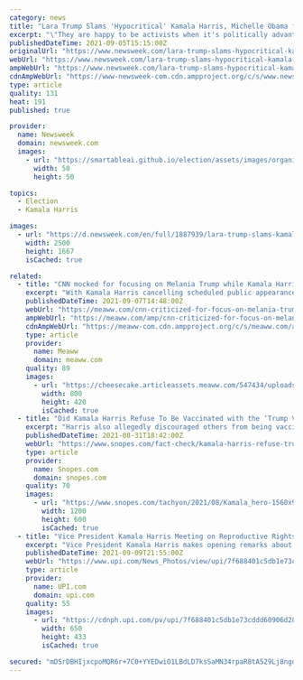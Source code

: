 ```yaml
---
category: news
title: "Lara Trump Slams 'Hypocritical' Kamala Harris, Michelle Obama for Silence on Afghan Women"
excerpt: "\"They are happy to be activists when it's politically advantageous,\" Donald Trump's daughter-in-law said on Fox News."
publishedDateTime: 2021-09-05T15:15:00Z
originalUrl: "https://www.newsweek.com/lara-trump-slams-hypocritical-kamala-harris-michelle-obama-silence-afghan-women-1626238"
webUrl: "https://www.newsweek.com/lara-trump-slams-hypocritical-kamala-harris-michelle-obama-silence-afghan-women-1626238"
ampWebUrl: "https://www.newsweek.com/lara-trump-slams-hypocritical-kamala-harris-michelle-obama-silence-afghan-women-1626238?amp=1"
cdnAmpWebUrl: "https://www-newsweek-com.cdn.ampproject.org/c/s/www.newsweek.com/lara-trump-slams-hypocritical-kamala-harris-michelle-obama-silence-afghan-women-1626238?amp=1"
type: article
quality: 131
heat: 191
published: true

provider:
  name: Newsweek
  domain: newsweek.com
  images:
    - url: "https://smartableai.github.io/election/assets/images/organizations/newsweek.com-50x50.jpg"
      width: 50
      height: 50

topics:
  - Election
  - Kamala Harris

images:
  - url: "https://d.newsweek.com/en/full/1887939/lara-trump-slams-kamala-harris-michelle-obama.jpg"
    width: 2500
    height: 1667
    isCached: true

related:
  - title: "CNN mocked for focusing on Melania Trump while Kamala Harris remains AWOL"
    excerpt: "With Kamala Harris cancelling scheduled public appearances, CNN choosing to focus on Melania Trump angered viewers"
    publishedDateTime: 2021-09-07T14:48:00Z
    webUrl: "https://meaww.com/cnn-criticized-for-focus-on-melania-trump-when-kamala-harris-is-awol-reactions"
    ampWebUrl: "https://meaww.com/amp/cnn-criticized-for-focus-on-melania-trump-when-kamala-harris-is-awol-reactions"
    cdnAmpWebUrl: "https://meaww-com.cdn.ampproject.org/c/s/meaww.com/amp/cnn-criticized-for-focus-on-melania-trump-when-kamala-harris-is-awol-reactions"
    type: article
    provider:
      name: Meaww
      domain: meaww.com
    quality: 89
    images:
      - url: "https://cheesecake.articleassets.meaww.com/547434/uploads/a03606c0-0fe7-11ec-8688-b9e084cb4afb_800_420.png"
        width: 800
        height: 420
        isCached: true
  - title: "Did Kamala Harris Refuse To Be Vaccinated with the ‘Trump Vaccine’?"
    excerpt: "Harris also allegedly discouraged others from being vaccinated against COVID-19 during the 2020 election campaign."
    publishedDateTime: 2021-08-31T18:42:00Z
    webUrl: "https://www.snopes.com/fact-check/kamala-harris-refuse-trump-vaccine/"
    type: article
    provider:
      name: Snopes.com
      domain: snopes.com
    quality: 70
    images:
      - url: "https://www.snopes.com/tachyon/2021/08/Kamala_hero-1560x936-1-e1630430333267.jpeg"
        width: 1200
        height: 600
        isCached: true
  - title: "Vice President Kamala Harris Meeting on Reproductive Rights"
    excerpt: "Vice President Kamala Harris makes opening remarks about the impact of Texas Senate Bill 8 and other restrictions on reproductive care during a meeting with abortion and reproductive health providers and patients from Texas,"
    publishedDateTime: 2021-09-09T21:55:00Z
    webUrl: "https://www.upi.com/News_Photos/view/upi/7f688401c5db1e73cddd60906d2880b1/Vice-President-Kamala-Harris-Meeting-on-Reproductive-Rights/"
    type: article
    provider:
      name: UPI.com
      domain: upi.com
    quality: 55
    images:
      - url: "https://cdnph.upi.com/pv/upi/7f688401c5db1e73cddd60906d2880b1/HARRIS-TEXAS.jpg"
        width: 650
        height: 433
        isCached: true

secured: "mDSrDBHIjxcpoMQR6r+7C0+YYEDwiO1LBdLD7ksSaMN34rpaR8tA529Lj8ngoMhxP7/7sIfGPyn/whLW4j92jOb3kAlsge5lZmCw0/NXI2yAS0hvDXFMz/tUi0C6z2bPLp0d+qtVa/xm9tSAM+IvH7bGC6ifyhnNst60mEERQCsZsI4jlF1FbhE/LJwhLrh6KaefysFj9Ig8XdskLpG3AIf0rsm2j1YeP0gZgL5MNs3bRNQ9+EWQobEehLLxNwOTbi5Z63uHX8msOjsAjucfDUdbkt89UlEN8b++oqaWucG2ok6u2QKFqURUeUsXDurwar2dM/ata8mzjn9d5Ux6UliuijHH4+gBAi6CvllZjgw=;44SORI4iRc/wGQuxdgv7tg=="
---
```


